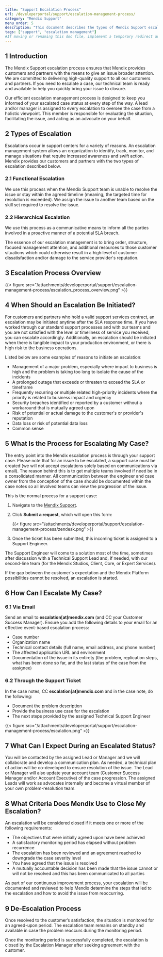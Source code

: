 ```yaml
---
title: "Support Escalation Process"
url: /developerportal/support/escalation-management-process/
category: "Mendix Support"
menu_order: 5
description: "This document describes the types of Mendix Support escalation and how the escalation process works."
tags: ["support", "escalation management"]
#If moving or renaming this doc file, implement a temporary redirect and let the respective team know they should update the URL in the product. See Mapping to Products for more details.
---
```


## 1 Introduction

The Mendix Support escalation process ensures that Mendix provides customers and partners with the means to give an issue broader attention. We are committed to delivering high-quality support to all our customers and partners. If you need to escalate a case, our technical team is ready and available to help you quickly bring your issue to closure.

Our efficient escalation management process is designed to keep you informed of your escalated case status at every step of the way. A lead and/or manager is assigned to every escalation to oversee the case from a holistic viewpoint. This member is responsible for evaluating the situation, facilitating the issue, and acting as an advocate on your behalf.

## 2 Types of Escalation

Escalations occur in support centers for a variety of reasons. An escalation management system allows an organization to identify, track, monitor, and manage situations that require increased awareness and swift action. Mendix provides our customers and partners with the two types of escalation described below.

### 2.1 Functional Escalation

We use this process when the Mendix Support team is unable to resolve the issue or stay within the agreed timeline (meaning, the targeted time for resolution is exceeded). We assign the issue to another team based on the skill set required to resolve the issue.

### 2.2 Hierarchical Escalation

We use this process as a communicative means to inform all the parties involved in a proactive manner of a potential SLA breach.

The essence of our escalation management is to bring order, structure, focused management attention, and additional resources to those customer situations which could otherwise result in a high level of customer dissatisfaction and/or damage to the service provider's reputation.

## 3 Escalation Process Overview

{{< figure src="/attachments/developerportal/support/escalation-management-process/escalation_process_overview.png" >}}

## 4 When Should an Escalation Be Initiated?

For customers and partners who hold a valid support services contract, an escalation may be initiated anytime after the SLA response time. If you have worked through our standard support processes and with our teams and you are not satisfied with the level or timeliness of service you received, you can escalate accordingly. Additionally, an escalation should be initiated when there is tangible impact to your production environment, or there is high risk to the business operations.

Listed below are some examples of reasons to initiate an escalation:

* Management of a major problem, especially where impact to business is high and the problem is taking too long to isolate the cause of the incidents
* A prolonged outage that exceeds or threaten to exceed the SLA or timeframe
* Frequently recurring or multiple related high-priority incidents where the priority is related to business impact and urgency
* Security breaches identified or reported by a customer without a workaround that is mutually agreed upon
* Risk of potential or actual damage to the customer's or provider's reputation
* Data loss or risk of potential data loss
* Common sense

## 5 What Is the Process for Escalating My Case?

The entry point into the Mendix escalation process is through your support case. Please note that for an issue to be escalated, a support case must be created (we will not accept escalations solely based on communications via email). The reason behind this is to get multiple teams involved if need be in a consolidated manner. All communication between the engineer and case owner from the conception of the case should be documented within the case notes so all involved teams can view the progression of the issue.

This is the normal process for a support case:

1. Navigate to the [Mendix Support](https://support.mendix.com/hc/en-us).
2.  Click **Submit a request**, which will open this form:

	{{< figure src="/attachments/developerportal/support/escalation-management-process/zendesk.png" >}}

3. Once the ticket has been submitted, this incoming ticket is assigned to a Support Engineer.

The Support Engineer will come to a solution most of the time, sometimes after discussion with a Technical Support Lead and, if needed, with our second-line team (for the Mendix Studios, Client, Core, or Expert Services).

If the gap between the customer's expectation and the Mendix Platform possibilities cannot be resolved, an escalation is started.

## 6 How Can I Escalate My Case?

### 6.1 Via Email

Send an email to **escalation[at]mendix.com** (and CC your Customer Success Manager). Ensure you add the following details to your email for an effective event-based escalation process:

* Case number
* Organization name
* Technical contact details (full name, email address, and phone number)
* The affected application URL and environment
* Documentation of the issue in its entirety (the problem, replication steps, what has been done so far, and the last status of the case from the assignee)

### 6.2 Through the Support Ticket

In the case notes, CC **escalation[at]mendix.com** and in the case note, do the following:

* Document the problem description
* Provide the business use case for the escalation
* The next steps provided by the assigned Technical Support Engineer

{{< figure src="/attachments/developerportal/support/escalation-management-process/escalation.png" >}}

## 7 What Can I Expect During an Escalated Status?

You will be contacted by the assigned Lead or Manager and we will collaborate and develop a communication plan. As needed, a technical plan of action will be co-developed to ensure resolution of the issue. The Lead or Manager will also update your account team (Customer Success Manager and/or Account Executive) of the case progression. The assigned Leads will work as advocates internally and become a virtual member of your own problem-resolution team.

## 8 What Criteria Does Mendix Use to Close My Escalation?

An escalation will be considered closed if it meets one or more of the following requirements:

* The objectives that were initially agreed upon have been achieved
* A satisfactory monitoring period has elapsed without problem recurrence
* The escalation has been reviewed and an agreement reached to downgrade the case severity level
* You have agreed that the issue is resolved
* A mutually accountable decision has been made that the issue cannot or will not be resolved and this has been communicated to all parties

As part of our continuous improvement process, your escalation will be documented and reviewed to help Mendix determine the steps that led to the escalation and how to avoid the issue from reoccurring.

## 9 De-Escalation Process

Once resolved to the customer’s satisfaction, the situation is monitored for an agreed-upon period. The escalation team remains on standby and available in case the problem reoccurs during the monitoring period.

Once the monitoring period is successfully completed, the escalation is closed by the Escalation Manager after seeking agreement with the customer.
